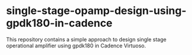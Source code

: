 # single-stage-opamp-design-using-gpdk180-in-cadence
This repository contains a simple approach to design single stage operational amplifier using gpdk180 in Cadence Virtuoso.
